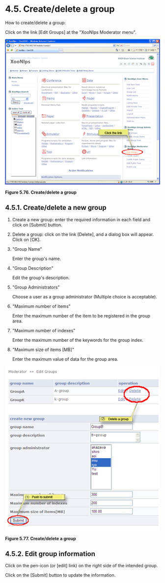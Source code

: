 # 4.5. Create/delete a group

How to create/delete a group:

Click on the link \[Edit Groups\] at the "XooNIps Moderator menu".

![Create/delete a group](../../.gitbook/assets/xoonips-operate66.png)

**Figure 5.76. Create/delete a group**

## 4.5.1. Create/delete a new group <a id="4-5-1-create-delete-a-new-group"></a>

1. Create a new group: enter the required information in each field and click on \[Submit\] button.
2. Delete a group: click on the link \[Delete\], and a dialog box will appear. Click on \[OK\].
3. "Group Name"

   Enter the group's name.

4. "Group Description"

   Edit the group's description.

5. "Group Administrators"

   Choose a user as a group administrator \(Multiple choice is acceptable\).

6. "Maximum number of items"

   Enter the maximum number of the item to be registered in the group area.

7. "Maximum number of indexes"

   Enter the maximum number of the keywords for the group index.

8. "Maximum size of items \[MB\]"

   Enter the maximum value of data for the group area.

![Create/delete a group](../../.gitbook/assets/xoonips-operate67.png)

**Figure 5.77. Create/delete a group**

## 4.5.2. Edit group information <a id="4-5-2-edit-group-information"></a>

Click on the pen-icon \(or \[edit\] link\) on the right side of the intended group.

Click on the \[Submit\] button to update the information.


